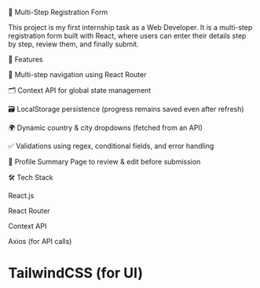 📝 Multi-Step Registration Form

This project is my first internship task as a Web Developer.
It is a multi-step registration form built with React, where users can enter their details step by step, review them, and finally submit.

🚀 Features

📍 Multi-step navigation using React Router

🗂 Context API for global state management

🗃 LocalStorage persistence (progress remains saved even after refresh)

🌍 Dynamic country & city dropdowns (fetched from an API)

✅ Validations using regex, conditional fields, and error handling

👤 Profile Summary Page to review & edit before submission



🛠️ Tech Stack

React.js

React Router

Context API

Axios (for API calls)

# TailwindCSS (for UI)

